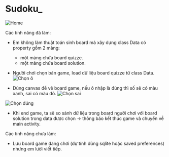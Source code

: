 # Sudoku_

![Home](https://i.imgur.com/pXMnNqf.png)

Các tính năng đã làm:
- Em không làm thuật toán sinh board mà xây dựng class Data có property gồm 2 mảng:
    + một mảng chứa board quizze.
    + một mảng chứa board solution.
- Người chơi chọn bản game, load dữ liệu board quizze từ class Data.
![Chọn ô](https://i.imgur.com/C2hqvjF.png)

- Dùng canvas để vẽ board game, nếu ô nhập là đúng thì số sẽ có màu xanh, sai có màu đỏ. 
![Chọn sai](https://i.imgur.com/w1LnDIo.png)

![Chọn đúng](https://i.imgur.com/2NBhjpS.png)
- Khi end game, ta sẽ so sánh dữ liệu trong board người chơi với board solution trong data được chọn 
    -> thông báo kết thúc game và chuyển về main activity.

Các tính năng chưa làm:
- Lưu board game đang chơi (dự tính dùng sqlite hoặc saved preferences) nhưng em lười viết tiếp. 




